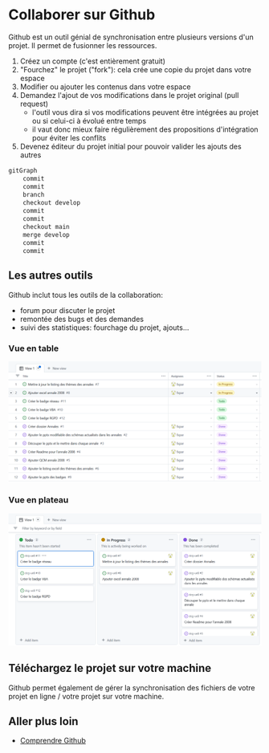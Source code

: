 # Collaborer sur Github

Github est un outil génial de synchronisation entre plusieurs versions d'un projet. Il permet de fusionner les ressources.


1. Créez un compte (c'est entièrement gratuit)
1. "Fourchez" le projet ("fork"): cela crée une copie du projet dans votre espace
1. Modifier ou ajouter les contenus dans votre espace
1. Demandez l'ajout de vos modifications dans le projet original (pull request)
    * l'outil vous dira si vos modifications peuvent être intégrées au projet ou si celui-ci à évolué entre temps
    * il vaut donc mieux faire régulièrement des propositions d'intégration pour éviter les conflits
1. Devenez éditeur du projet initial pour pouvoir valider les ajouts des autres

````mermaid
gitGraph
    commit
    commit
    branch
    checkout develop
    commit
    commit
    checkout main
    merge develop
    commit
    commit
````

## Les autres outils

Github inclut tous les outils de la collaboration:

* forum pour discuter le projet
* remontée des bugs et des demandes
* suivi des statistiques: fourchage du projet, ajouts...

### Vue en table
![Table](./suiviProjetTable.png)

### Vue en plateau
![Board](./suiviProjetBoard.png)

## Téléchargez le projet sur votre machine

Github permet également de gérer la synchronisation des fichiers de votre projet en ligne / votre projet sur votre machine.

## Aller plus loin

* [Comprendre Github](https://www.hostinger.fr/tutoriels/github-cest-quoi-et-comment-lutiliser)

